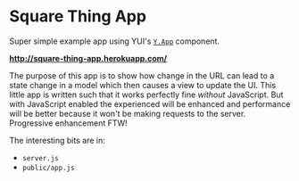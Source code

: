 Square Thing App
================

Super simple example app using YUI's [`Y.App`][Y.App] component.

**http://square-thing-app.herokuapp.com/**

The purpose of this app is to show how change in the URL can lead to a state
change in a model which then causes a view to update the UI. This little app is
written such that it works perfectly fine _without_ JavaScript. But with
JavaScript enabled the experienced will be enhanced and performance will be
better because it won't be making requests to the server. Progressive
enhancement FTW!

The interesting bits are in:

* `server.js`
* `public/app.js`

[Y.App]: http://yuilibrary.com/yui/docs/app/#app-component
